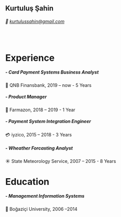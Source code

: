 ## Kurtuluş Şahin
###### 📧 kurtulussahin@gmail.com
<br />

   
# Experience
  
  ##### - Card Payment Systems Business Analyst
  🏦 QNB Finansbank, 2019 – now - 5 Years

  ##### - Product Manager 
  🛒 Farmazon, 2018 – 2019 - 1 Year

  ##### - Payment System Integration Engineer 
  💳 iyzico, 2015 – 2018 - 3 Years

  ##### - Wheather Forcasting Analyst 
  ☀️ State Meteorology Service, 2007 – 2015 - 8 Years


# Education	
  
  ##### - Management Information Systems 
  🏫 Boğaziçi University, 2006 –2014

